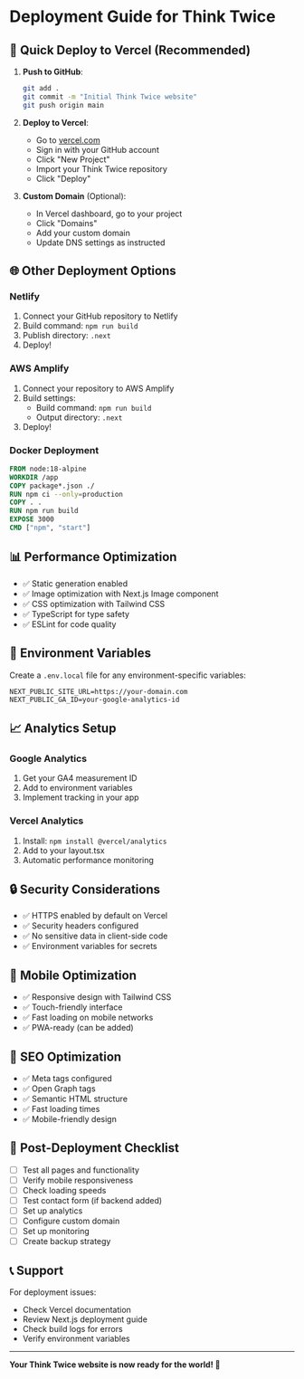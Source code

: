 # Deployment Guide for Think Twice

## 🚀 Quick Deploy to Vercel (Recommended)

1. **Push to GitHub**:
   ```bash
   git add .
   git commit -m "Initial Think Twice website"
   git push origin main
   ```

2. **Deploy to Vercel**:
   - Go to [vercel.com](https://vercel.com)
   - Sign in with your GitHub account
   - Click "New Project"
   - Import your Think Twice repository
   - Click "Deploy"

3. **Custom Domain** (Optional):
   - In Vercel dashboard, go to your project
   - Click "Domains"
   - Add your custom domain
   - Update DNS settings as instructed

## 🌐 Other Deployment Options

### Netlify
1. Connect your GitHub repository to Netlify
2. Build command: `npm run build`
3. Publish directory: `.next`
4. Deploy!

### AWS Amplify
1. Connect your repository to AWS Amplify
2. Build settings:
   - Build command: `npm run build`
   - Output directory: `.next`
3. Deploy!

### Docker Deployment
```dockerfile
FROM node:18-alpine
WORKDIR /app
COPY package*.json ./
RUN npm ci --only=production
COPY . .
RUN npm run build
EXPOSE 3000
CMD ["npm", "start"]
```

## 📊 Performance Optimization

- ✅ Static generation enabled
- ✅ Image optimization with Next.js Image component
- ✅ CSS optimization with Tailwind CSS
- ✅ TypeScript for type safety
- ✅ ESLint for code quality

## 🔧 Environment Variables

Create a `.env.local` file for any environment-specific variables:

```env
NEXT_PUBLIC_SITE_URL=https://your-domain.com
NEXT_PUBLIC_GA_ID=your-google-analytics-id
```

## 📈 Analytics Setup

### Google Analytics
1. Get your GA4 measurement ID
2. Add to environment variables
3. Implement tracking in your app

### Vercel Analytics
1. Install: `npm install @vercel/analytics`
2. Add to your layout.tsx
3. Automatic performance monitoring

## 🔒 Security Considerations

- ✅ HTTPS enabled by default on Vercel
- ✅ Security headers configured
- ✅ No sensitive data in client-side code
- ✅ Environment variables for secrets

## 📱 Mobile Optimization

- ✅ Responsive design with Tailwind CSS
- ✅ Touch-friendly interface
- ✅ Fast loading on mobile networks
- ✅ PWA-ready (can be added)

## 🎯 SEO Optimization

- ✅ Meta tags configured
- ✅ Open Graph tags
- ✅ Semantic HTML structure
- ✅ Fast loading times
- ✅ Mobile-friendly design

## 🚀 Post-Deployment Checklist

- [ ] Test all pages and functionality
- [ ] Verify mobile responsiveness
- [ ] Check loading speeds
- [ ] Test contact form (if backend added)
- [ ] Set up analytics
- [ ] Configure custom domain
- [ ] Set up monitoring
- [ ] Create backup strategy

## 📞 Support

For deployment issues:
- Check Vercel documentation
- Review Next.js deployment guide
- Check build logs for errors
- Verify environment variables

---

**Your Think Twice website is now ready for the world! 🌟**
